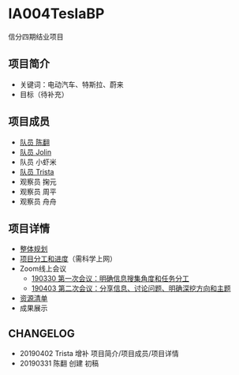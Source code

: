 # IA004TeslaBP
信分四期结业项目

## 项目简介
- 关键词：电动汽车、特斯拉、蔚来
- 目标（待补充）
## 项目成员
- [队员 陈翻](https://github.com/JesseLivingston) 
- [队员 Jolin](https://github.com/zhangzixin1)
- 队员 小虾米
- [队员 Trista](https://github.com/i-trista) 
- 观察员 掬元
- 观察员 周平
- 观察员 舟舟

## 项目详情
- [整体规划](https://docs.google.com/spreadsheets/d/12GJ8o2PgIxonJQICZq68peQB-j2wdH3pv-suBxFVPUw/edit#gid=1806469220)
- [项目分工和进度](https://docs.google.com/spreadsheets/d/12GJ8o2PgIxonJQICZq68peQB-j2wdH3pv-suBxFVPUw/edit#gid=1805218260)（需科学上网）
- Zoom线上会议
  - [190330 第一次会议：明确信息搜集角度和任务分工](Contents/Review1.md)
  - [190403 第二次会议：分享信息、讨论问题、明确深挖方向和主题](Contents/Review2.md)
- [资源清单](https://docs.google.com/spreadsheets/d/12GJ8o2PgIxonJQICZq68peQB-j2wdH3pv-suBxFVPUw/edit#gid=75313932)
- 成果展示
  
## CHANGELOG
- 20190402 Trista 增补 项目简介/项目成员/项目详情
- 20190331 陈翻 创建 初稿



